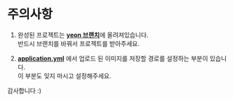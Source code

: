 # 주의사항

1. 완성된 프로젝트는 <u>**yeon 브랜치**</u>에 올려져있습니다.</br> 반드시 브랜치를 바꿔서 프로젝트를 받아주세요.</br>

2. <u>**application.yml**</u> 에서 업로드 된 이미지를 저장할 경로를 설정하는 부분이 있습니다. </br> 이 부분도 잊지 마시고 설정해주세요.</br>

감사합니다 :)
